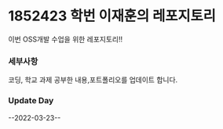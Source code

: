 # 1852423 학번 이재훈의 레포지토리
 이번 OSS개발 수업을 위한 레포지토리!!
 
 ### 세부사항
  코딩, 학교 과제 공부한 내용,포트폴리오를 업데이트 합니다.

 
 ### Update Day
 --2022-03-23--
 

